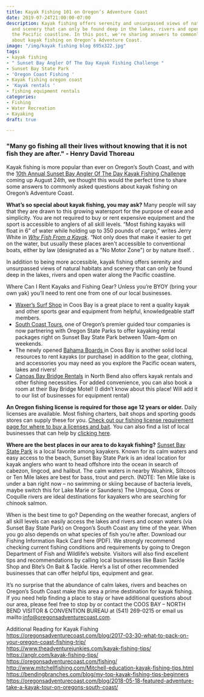 ```yaml
---
title: Kayak Fishing 101 on Oregon’s Adventure Coast
date: 2019-07-24T21:00:00-07:00
description: Kayak fishing offers serenity and unsurpassed views of natural habitats
  and scenery that can only be found deep in the lakes, rivers and open water along
  the Pacific coastline. In this post, we're sharing answers to commonly asked questions
  about kayak fishing on Oregon’s Adventure Coast.
image: "/img/kayak fishing blog 695x322.jpg"
tags:
- kayak fishing
- " Sunset Bay Angler Of The Day Kayak Fishing Challenge "
- Sunset Bay State Park
- 'Oregon Coast Fishing '
- Kayak fishing oregon coast
- 'Kayak rentals '
- fishing equipment rentals
categories:
- Fishing
- Water Recreation
- Kayaking
draft: true

---
```

### "Many go fishing all their lives without knowing that it is not fish they are after." - Henry David Thoreau

Kayak fishing is more popular than ever on Oregon’s South Coast, and with the [10th Annual Sunset Bay Angler Of The Day Kayak Fishing Challenge](https://www.facebook.com/events/sunset-bay-state-park/10th-annual-sunset-bay-angler-of-the-day-kayak-fishing-challenge/1213726548778689/) coming up August 24th, we thought this would the perfect time to share some answers to commonly asked questions about kayak fishing on Oregon’s Adventure Coast.

**What’s so special about kayak fishing, you may ask?** Many people will say that they are drawn to this growing watersport for the purpose of ease and simplicity. You are not required to buy or rent expensive equipment and the sport is accessible to anglers of all skill levels. “Most fishing kayaks will float in 6" of water while holding up to 350 pounds of cargo,” writes Jerry White in [_Why Fish From a Kayak_](https://paddling.com/learn/why-fish-from-a-kayak/). “Not only does that make it easier to get on the water, but usually these places aren't accessible to conventional boats, either by law (designated as a "No Motor Zone") or by nature itself. .

In addition to being more accessible, kayak fishing offers serenity and unsurpassed views of natural habitats and scenery that can only be found deep in the lakes, rivers and open water along the Pacific coastline.

Where Can I Rent Kayaks and Fishing Gear?
Unless you’re BYOY (bring your own yak) you’ll need to rent one from one of our local businesses. 

* [Waxer’s Surf Shop](http://www.surfwaxers.com/) in Coos Bay is a great place to rent a quality kayak and other sports gear and equipment from helpful, knowledgeable staff members.
* [South Coast Tours](https://www.southcoasttours.net/), one of Oregon’s premier guided tour companies is now partnering with Oregon State Parks to offer kayaking rental packages right on Sunset Bay State Park between 10am-4pm on weekends. 
* The newly opened [Bahama Boards ](https://bahamastyles.com/coos-bay-shop/)in Coos Bay is another solid local resources to rent kayaks (or purchase) in addition to the gear, clothing, and accessories you may need as you explore the Pacific ocean waters, lakes and rivers!
* [Canoas Bay Bridge Rentals](https://canoasport.wixsite.com/baybridgerentals) in North Bend also offers kayak rentals and other fishing necessities. For added convenience, you can also book a room at their Bay Bridge Motel! (I didn’t know about this place! Will add it to our list of businesses for equipment rental)

**An Oregon fishing license is required for those age 12 years or older.** Daily licenses are available. Most fishing charters, bait shops and sporting goods stores can supply these for you. [Check out our fishing license requirement page for where to buy a licenses and bait](https://oregonsadventurecoast.com/fishing-license-requirements/). You can also find a list of local businesses that can help by [clicking here](https://oregonsadventurecoast.com/equipment-rent-and-buy/).

**Where are the best places in our area to do kayak fishing?**
[Sunset Bay State Park](https://oregonsadventurecoast.com/adventure/state-parks-and-national-lands) is a local favorite among kayakers. Known for its calm waters and easy access to the beach, Sunset Bay State Park is an ideal location for kayak anglers who want to head offshore into the ocean in search of cabezon, lingcod, and halibut.
The calm waters in nearby Woahink, Siltcoos or Ten Mile lakes are best for bass, trout and perch. (NOTE: Ten Mile lake is under a ban right now – no swimming or skiing because of bacteria levels, maybe switch this for Lake Marie or Saunders)
The Umpqua, Coos or Coquille rivers are ideal destinations for kayakers who are searching for chinook salmon.

When is the best time to go?
Depending on the weather forecast, anglers of all skill levels can easily access the lakes and rivers and ocean waters (via Sunset Bay State Park) on Oregon’s South Coast any time of the year. When you go also depends on what species of fish you’re after. Download our Fishing Information Rack Card here (PDF). We strongly recommend checking current fishing conditions and requirements by going to Oregon Department of Fish and Wildlife’s website. Visitors will also find excellent tips and recommendations by calling local businesses like Basin Tackle Shop and Bite’s On Bait & Tackle. Here’s a list of other recommended businesses that can offer helpful tips, equipment and gear.

It’s no surprise that the abundance of calm lakes, rivers and beaches on Oregon’s South Coast make this area a prime destination for kayak fishing. If you need help finding a place to stay or have additional questions about our area, please feel free to stop by or contact the COOS BAY – NORTH BEND VISITOR & CONVENTION BUREAU at (541) 269-0215 or email us mailto:info@oregonsadventurecoast.com.

Additional Reading for Kayak Fishing  
https://oregonsadventurecoast.com/blog/2017-03-30-what-to-pack-on-your-oregon-coast-fishing-trip/
https://www.theadventurejunkies.com/kayak-fishing-tips/
https://anglr.com/kayak-fishing-tips/
https://oregonsadventurecoast.com/fishing/
http://www.mitchellfishing.com/Mitchell-education-kayak-fishing-tips.html
https://bendingbranches.com/blog/my-top-kayak-fishing-tips-beginners
https://oregonsadventurecoast.com/blog/2018-05-18-featured-adventure-take-a-kayak-tour-on-oregons-south-coast/
